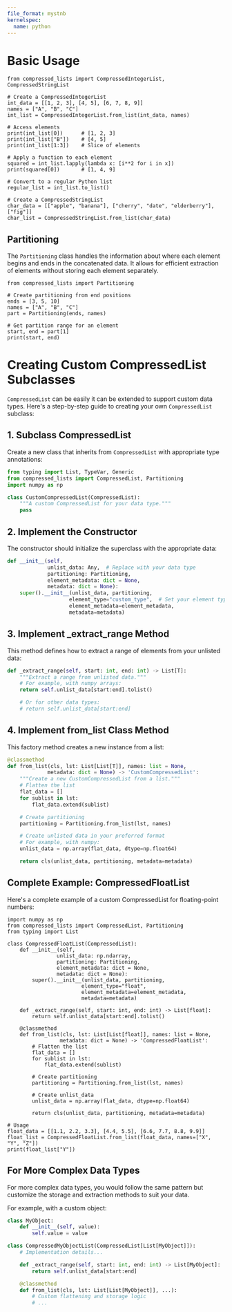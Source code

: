 ```yaml
---
file_format: mystnb
kernelspec:
  name: python
---
```


# Basic Usage

```{code-cell}
from compressed_lists import CompressedIntegerList, CompressedStringList

# Create a CompressedIntegerList
int_data = [[1, 2, 3], [4, 5], [6, 7, 8, 9]]
names = ["A", "B", "C"]
int_list = CompressedIntegerList.from_list(int_data, names)

# Access elements
print(int_list[0])      # [1, 2, 3]
print(int_list["B"])    # [4, 5]
print(int_list[1:3])    # Slice of elements

# Apply a function to each element
squared = int_list.lapply(lambda x: [i**2 for i in x])
print(squared[0])       # [1, 4, 9]

# Convert to a regular Python list
regular_list = int_list.to_list()

# Create a CompressedStringList
char_data = [["apple", "banana"], ["cherry", "date", "elderberry"], ["fig"]]
char_list = CompressedStringList.from_list(char_data)
```

## Partitioning

The `Partitioning` class handles the information about where each element begins and ends in the concatenated data. It allows for efficient extraction of elements without storing each element separately.

```{code-cell}
from compressed_lists import Partitioning

# Create partitioning from end positions
ends = [3, 5, 10]
names = ["A", "B", "C"]
part = Partitioning(ends, names)

# Get partition range for an element
start, end = part[1]
print(start, end)
```

# Creating Custom CompressedList Subclasses

`CompressedList` can be easily it can be extended to support custom data types. Here's a step-by-step guide to creating your own `CompressedList` subclass:

## 1. Subclass CompressedList

Create a new class that inherits from `CompressedList` with appropriate type annotations:

```python
from typing import List, TypeVar, Generic
from compressed_lists import CompressedList, Partitioning
import numpy as np

class CustomCompressedList(CompressedList):
    """A custom CompressedList for your data type."""
    pass
```

## 2. Implement the Constructor

The constructor should initialize the superclass with the appropriate data:

```python
def __init__(self,
             unlist_data: Any,  # Replace with your data type
             partitioning: Partitioning,
             element_metadata: dict = None,
             metadata: dict = None):
    super().__init__(unlist_data, partitioning,
                    element_type="custom_type",  # Set your element type
                    element_metadata=element_metadata,
                    metadata=metadata)
```

## 3. Implement _extract_range Method

This method defines how to extract a range of elements from your unlisted data:

```python
def _extract_range(self, start: int, end: int) -> List[T]:
    """Extract a range from unlisted data."""
    # For example, with numpy arrays:
    return self.unlist_data[start:end].tolist()

    # Or for other data types:
    # return self.unlist_data[start:end]
```

## 4. Implement from_list Class Method

This factory method creates a new instance from a list:

```python
@classmethod
def from_list(cls, lst: List[List[T]], names: list = None,
             metadata: dict = None) -> 'CustomCompressedList':
    """Create a new CustomCompressedList from a list."""
    # Flatten the list
    flat_data = []
    for sublist in lst:
        flat_data.extend(sublist)

    # Create partitioning
    partitioning = Partitioning.from_list(lst, names)

    # Create unlisted data in your preferred format
    # For example, with numpy:
    unlist_data = np.array(flat_data, dtype=np.float64)

    return cls(unlist_data, partitioning, metadata=metadata)
```

## Complete Example: CompressedFloatList

Here's a complete example of a custom CompressedList for floating-point numbers:

```{code-cell}
import numpy as np
from compressed_lists import CompressedList, Partitioning
from typing import List

class CompressedFloatList(CompressedList):
    def __init__(self,
                unlist_data: np.ndarray,
                partitioning: Partitioning,
                element_metadata: dict = None,
                metadata: dict = None):
        super().__init__(unlist_data, partitioning,
                        element_type="float",
                        element_metadata=element_metadata,
                        metadata=metadata)

    def _extract_range(self, start: int, end: int) -> List[float]:
        return self.unlist_data[start:end].tolist()

    @classmethod
    def from_list(cls, lst: List[List[float]], names: list = None,
                 metadata: dict = None) -> 'CompressedFloatList':
        # Flatten the list
        flat_data = []
        for sublist in lst:
            flat_data.extend(sublist)

        # Create partitioning
        partitioning = Partitioning.from_list(lst, names)

        # Create unlist_data
        unlist_data = np.array(flat_data, dtype=np.float64)

        return cls(unlist_data, partitioning, metadata=metadata)

# Usage
float_data = [[1.1, 2.2, 3.3], [4.4, 5.5], [6.6, 7.7, 8.8, 9.9]]
float_list = CompressedFloatList.from_list(float_data, names=["X", "Y", "Z"])
print(float_list["Y"])
```

## For More Complex Data Types

For more complex data types, you would follow the same pattern but customize the storage and extraction methods to suit your data.

For example, with a custom object:

```python
class MyObject:
    def __init__(self, value):
        self.value = value

class CompressedMyObjectList(CompressedList[List[MyObject]]):
    # Implementation details...

    def _extract_range(self, start: int, end: int) -> List[MyObject]:
        return self.unlist_data[start:end]

    @classmethod
    def from_list(cls, lst: List[List[MyObject]], ...):
        # Custom flattening and storage logic
        # ...
```
